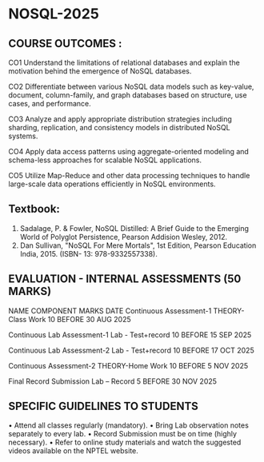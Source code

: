 # NOSQL-2025
COURSE OUTCOMES :
----------------
CO1			Understand the limitations of relational databases and explain the motivation behind the emergence of NoSQL databases.

CO2		Differentiate between various NoSQL data models such as key-value, document, column-family, and graph databases based on structure, use cases, and performance.

CO3		Analyze and apply appropriate distribution strategies including sharding, replication, and consistency models in distributed NoSQL systems.

CO4		Apply data access patterns using aggregate-oriented modeling and schema-less approaches for scalable NoSQL applications.

CO5	Utilize Map-Reduce and other data processing techniques to handle large-scale data operations efficiently in NoSQL environments.



Textbook: 
---------
1.	Sadalage, P. & Fowler, NoSQL Distilled: A Brief Guide to the Emerging World of Polyglot Persistence, Pearson Addision Wesley, 2012. 
2.	Dan Sullivan, "NoSQL For Mere Mortals", 1st Edition, Pearson Education India, 2015. 
(ISBN- 13: 978-9332557338). 

EVALUATION - INTERNAL ASSESSMENTS (50 MARKS)
--------------------------------------------
NAME	COMPONENT	MARKS	DATE
Continuous Assessment-1	THEORY-Class Work	10	BEFORE 30 AUG 2025

Continuous Lab Assessment-1	Lab - Test+record	10	BEFORE 15 SEP 2025

Continuous Lab Assessment-2	Lab - Test+record	10	BEFORE 17 OCT 2025

Continuous Assessment-2	THEORY-Home Work	10	BEFORE 5 NOV 2025

Final Record Submission	Lab – Record	5	BEFORE 30 NOV 2025



SPECIFIC GUIDELINES TO STUDENTS
-------------------------------
•	Attend all classes regularly (mandatory).
•	Bring Lab observation notes separately to every lab.
•	Record Submission must be on time (highly necessary).
•	Refer to online study materials and watch the suggested videos available on the NPTEL website.

